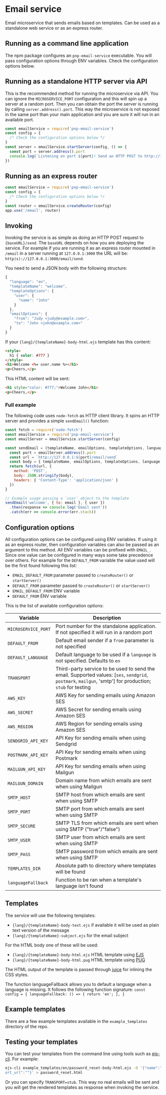 # Email service

Email microservice that sends emails based on templates. Can be used as a standalone web service or as an express router.

## Running as a command line application

The npm package configures an `pnp-email-service` executable. You will pass configuration options
through ENV variables. Check the configuration options below.

## Running as a standalone HTTP server via API

This is the recommended method for running the microservice via API. You can ignore the `MICROSERVICE_PORT` configuration and this will spin up a server at a random port. Then you can obtain the port the server is running by calling `server.address().port`. This way the microservice is not exposed in the same port than your main application and you are sure it will run in an available port.

```javascript
const emailService = require('pnp-email-service')
const config = {
  /* Check the configuration options below */
}
const server = emailService.startServer(config, () => {
  const port = server.address().port
  console.log(`Listening on port ${port}! Send an HTTP POST to http://127.0.0.1:${port}/email/send for sending an email`)
})
```

## Running as an express router

```javascript
const emailService = require('pnp-email-service')
const config = {
  /* Check the configuration options below */
}
const router = emailService.createRouter(config)
app.use('/email', router)
```

## Invoking

Invoking the service is as simple as doing an HTTP POST request to `{baseURL}/send`. The `baseURL` depends on how you are deploying the service. For example if you are running it as an express router mounted in `/email` in a server running at `127.0.0.1:3000` the URL will be: `http(s)://127.0.0.1:3000/email/send`.

You need to send a JSON body with the following structure:

```javascript
{
  "language": "en",
  "templateName": "welcome",
  "templateOptions": {
    "user": {
      "name": "John"
    }
  },
  "emailOptions": {
    "from": "Judy <judy@example.com>",
    "to": "John <john@example.com>"
  }
}
```

If your `{lang}/{templateName}-body-html.ejs` template has this content:

```html
<style>
  h1 { color: #777 }
</style>
<h1>Welcome <%= user.name %></h1>
<p>Cheers,</p>
```

This HTML content will be sent:

```html
<h1 style="color: #777;">Welcome John</h1>
<p>Cheers,</p>
```

### Full example

The following code uses `node-fetch` as HTTP client library. It spins an HTTP server and provides a simple `sendEmail()` function:

```javascript
const fetch = require('node-fetch')
const emailService = require('pnp-email-service')
const emailServer = emailService.startServer(config)

const sendEmail = (templateName, emailOptions, templateOptions, language) => {
  const port = emailServer.address().port
  const url = `http://127.0.0.1:${port}/email/send`
  const body = { templateName, emailOptions, templateOptions, language }
  return fetch(url, {
    method: 'POST',
    body: JSON.stringify(body),
    headers: { 'Content-Type': 'application/json' }
  })
}

// Example usage passing a `user` object to the template
sendEmail('welcome', { to: email }, { user })
  .then(response => console.log('Email sent'))
  .catch(err => console.error(err.stack))
```

## Configuration options

All configuration options can be configured using ENV variables. If using it as an express router, then configuration variables can also be passed as an argument to this method. All ENV variables can be prefixed with `EMAIL_`. Since one value can be configured in many ways some take precedence over others. For example for the `DEFAULT_FROM` variable the value used will be the first found following this list:

- `EMAIL_DEFAULT_FROM` parameter passed to `createRouter()` or `startServer()`
- `DEFAULT_FROM` parameter passed to `createRouter()` or `startServer()`
- `EMAIL_DEFAULT_FROM` ENV variable
- `DEFAULT_FROM` ENV variable

This is the list of available configuration options:

| Variable | Description |
| --- | --- |
| `MICROSERVICE_PORT` | Port number for the standalone application. If not specified it will run in a random port |
| `DEFAULT_FROM` | Default email sender if a `from` parameter is not specified |
| `DEFAULT_LANGUAGE` | Default language to be used if a `language` is not specified. Defaults to `en` |
| `TRANSPORT` | Third-party service to be used to send the email. Supported values: [`ses`, `sendgrid`, `postmark`, `mailgun`, 'smtp'] for production; `stub` for testing |
| `AWS_KEY` | AWS Key for sending emails using Amazon SES |
| `AWS_SECRET` | AWS Secret for sending emails using Amazon SES |
| `AWS_REGION` | AWS Region for sending emails using Amazon SES |
| `SENDGRID_API_KEY` | API Key for sending emails when using Sendgrid |
| `POSTMARK_API_KEY` | API Key for sending emails when using Postmark |
| `MAILGUN_API_KEY` | API Key for sending emails when using Mailgun |
| `MAILGUN_DOMAIN` | Domain name from which emails are sent when using Mailgun |
| `SMTP_HOST` | SMTP host from which emails are sent when using SMTP |
| `SMTP_PORT` | SMTP port from which emails are sent when using SMTP |
| `SMTP_SECURE` | SMTP TLS from which emails are sent when using SMTP ("true"/"false") |
| `SMTP_USER` | SMTP user from which emails are sent when using SMTP |
| `SMTP_PASS` | SMTP password from which emails are sent when using SMTP |
| `TEMPLATES_DIR` | Absolute path to directory where templates will be found |
| `languageFallback` | Function to be ran when a template's language isn't found |

## Templates

The service will use the following templates:

- `{lang}/{templateName}-body-text.ejs` if available it will be used as plain text version of the message
- `{lang}/{templateName}-subject.ejs` for the email subject

For the HTML body one of these will be used:

- `{lang}/{templateName}-body-html.ejs` HTML template using [EJS](http://ejs.co)
- `{lang}/{templateName}-body-html.pug` HTML template using [PUG](https://pugjs.org)

The HTML output of the template is passed through [juice](https://github.com/Automattic/juice) for inlining the CSS styles.

The function languageFallback allows you to default a language when a language is missing. It follows the following function signature:
`
const config = {
  languageFallback: () => {
    return 'en';
  },
}
`

## Example templates

There are a few example templates available in the `example_templates` directory of the repo.

## Testing your templates

You can test your templates from the command line using tools such as [ejs-cli](https://www.npmjs.com/package/ejs-cli). For example:

```bash
ejs-cli example_templates/en/password_reset-body-html.ejs -O '{"name":"John","action_url":"http://","operating_system":"","browser_name":"","supp
ort_url":""}' > password_reset.html
```

Or you can specify `TRANSPORT=stub`. This way no real emails will be sent and you will get the rendered templates as response when invoking the service.
